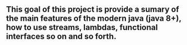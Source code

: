 ## This goal of this project is provide a sumary of the main features of the modern java (java 8+), how to use streams, lambdas, functional interfaces so on and so forth.
